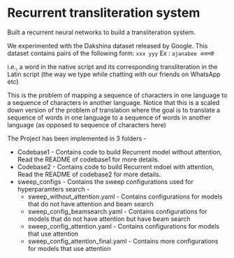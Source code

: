 # Recurrent transliteration system
Built a recurrent neural networks to build a transliteration system.

We experimented with the Dakshina dataset released by Google. This dataset contains pairs of the following form: `xxx yyy` 
Ex : `ajanabee अजनबी`

i.e., a word in the native script and its corresponding transliteration in the Latin script (the way we type while chatting with our friends on WhatsApp etc)

This is the problem of mapping a sequence of characters in one language to a sequence of characters in another language. Notice that this is a scaled down version of the problem of translation where the goal is to translate a sequence of words in one language to a sequence of words in another language (as opposed to sequence of characters here)

The Project has been implemented in 3 folders - 
* Codebase1 - Contains code to build Recurrent model without attention, Read the README of codebase1 for more details.
* Codebase2 - Contains code to build Recurrent mdoel with attention, Read the README of codebase2 for more details.
* sweep_configs - Contains the sweep configurations used for hyperparamters search - 
  * sweep_without_attention.yaml - Contains configurations for models that do not have attention and beam search
  * sweep_config_beamsearch.yaml - Contains configurations for models that do not have attention but have beam search
  * sweep_config_attention.yaml - Contains configurations for models that use attention 
  * sweep_config_attention_final.yaml - Contains more configurations for models that use attention
